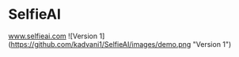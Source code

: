 # SelfieAI
www.selfieai.com
![Version 1] (https://github.com/kadvani1/SelfieAI/images/demo.png "Version 1")
